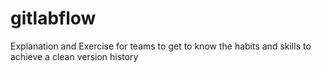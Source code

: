 # gitlabflow
Explanation and Exercise for teams to get to know the habits and skills to achieve a clean version history
